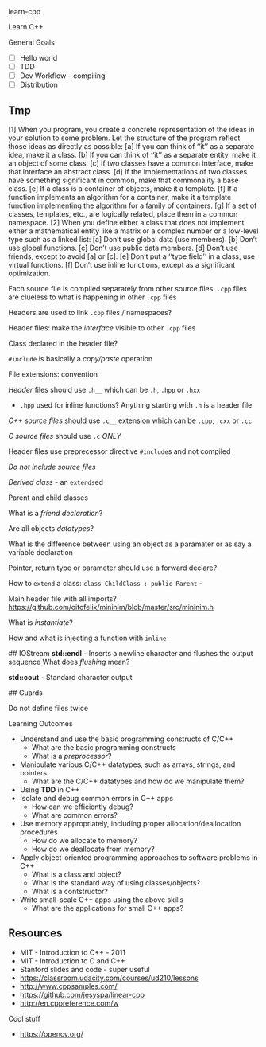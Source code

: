 learn-cpp

Learn C++

General Goals

- [ ] Hello world
- [ ] TDD
- [ ] Dev Workflow - compiling
- [ ] Distribution

## Tmp
[1] When you program, you create a concrete representation of the ideas in your solution to some
problem. Let the structure of the program reflect those ideas as directly as possible:
[a] If you can think of ‘‘it’’ as a separate idea, make it a class.
[b] If you can think of ‘‘it’’ as a separate entity, make it an object of some class.
[c] If two classes have a common interface, make that interface an abstract class.
[d] If the implementations of two classes have something significant in common, make that
commonality a base class.
[e] If a class is a container of objects, make it a template.
[f] If a function implements an algorithm for a container, make it a template function implementing
the algorithm for a family of containers.
[g] If a set of classes, templates, etc., are logically related, place them in a common namespace.
[2] When you define either a class that does not implement either a mathematical entity like a
matrix or a complex number or a low-level type such as a linked list:
[a] Don’t use global data (use members).
[b] Don’t use global functions.
[c] Don’t use public data members.
[d] Don’t use friends, except to avoid [a] or [c].
[e] Don’t put a ‘‘type field’’ in a class; use virtual functions.
[f] Don’t use inline functions, except as a significant optimization.


Each source file is compiled separately from other source files. `.cpp` files are clueless to what is happening in other `.cpp` files

Headers are used to link `.cpp` files / namespaces?

Header files: make the *interface* visible to other `.cpp` files

Class declared in the header file?

`#include` is basically a *copy/paste* operation

File extensions: convention

*Header* files should use `.h__` which can be `.h`, `.hpp` or `.hxx`
  - `.hpp` used for inline functions?
Anything starting with `.h` is a header file

*C++ source files* should use `.c__` extension which can be `.cpp`, `.cxx` or `.cc`

*C source files* should use `.c` *ONLY*

Header files use preprecessor directive `#include`s and not compiled

*Do not include source files*

*Derived class* - an `extends`ed 

Parent and child classes

What is a *friend declaration*?

Are all objects *datatypes*?

What is the difference between using an object as a paramater or as say a variable declaration

Pointer, return type or parameter should use a forward declare?

How to `extend` a class:
`class ChildClass : public Parent` - 

Main header file with all imports? https://github.com/oitofelix/mininim/blob/master/src/mininim.h

What is *instantiate*?

How and what is injecting a function with `inline`

## IOStream
**std::endl** - Inserts a newline character and flushes the output sequence
What does *flushing* mean?

**std::cout** - Standard character output


## Guards

Do not define files twice


Learning Outcomes

- Understand and use the basic programming constructs of C/C++
  - What are the basic programming constructs
  - What is a *preprocessor*?
- Manipulate various C/C++ datatypes, such as arrays, strings, and pointers
  - What are the C/C++ datatypes and how do we manipulate them?
- Using **TDD** in C++
- Isolate and debug common errors in C++ apps
  - How can we efficiently debug?
  - What are common errors?
- Use memory appropriately, including proper allocation/deallocation procedures
  - How do we allocate to memory?
  - How do we deallocate from memory?
- Apply object-oriented programming approaches to software problems in C++
  - What is a class and object?
  - What is the standard way of using classes/objects?
  - What is a contstructor?
- Write small-scale C++ apps using the above skills
  - What are the applications for small C++ apps?



## Resources



- MIT - Introduction to C++ - 2011
- MIT - Introduction to C and C++
- Stanford slides and code - super useful
- https://classroom.udacity.com/courses/ud210/lessons
- http://www.cppsamples.com/
- https://github.com/jesyspa/linear-cpp
- http://en.cppreference.com/w

Cool stuff
- https://opencv.org/
